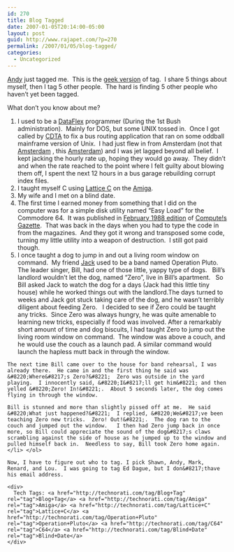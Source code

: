 ```yaml
---
id: 270
title: Blog Tagged
date: 2007-01-05T20:14:00-05:00
layout: post
guid: http://www.rajapet.com/?p=270
permalink: /2007/01/05/blog-tagged/
categories:
  - Uncategorized
---
```

[Andy](http://www.andybeaulieu.com/Home/tabid/67/EntryID/61/Default.aspx) just tagged me.  This is the [geek version](http://www.soloseo.com/blog-tag-tree.html) of tag.  I share 5 things about myself, then I tag 5 other people.  The hard is finding 5 other people who haven&#8217;t yet been tagged.

What don&#8217;t you know about me?

  1. I used to be a [DataFlex](http://www.dataaccess.com/normal.asp?pageid=712) programmer (During the 1st Bush administration).  Mainly for DOS, but some UNIX tossed in.  Once I got called by [CDTA](http://www.cdta.org/) to fix a bus routing application that ran on some oddball mainframe version of Unix.  I had just flew in from Amsterdam (not that [Amsterdam](http://en.wikipedia.org/wiki/Amsterdam_%28NY%29) , this [Amsterdam](http://en.wikipedia.org/wiki/Amsterdam)) and I was jet lagged beyond all belief.  I kept jacking the hourly rate up, hoping they would go away.  They didn&#8217;t and when the rate reached to the point where I felt guilty about blowing them off, I spent the next 12 hours in a bus garage rebuilding corrupt index files.
  2. I taught myself C using [Lattice C](http://www.answers.com/topic/lattice-c) on the [Amiga](http://en.wikipedia.org/wiki/Amiga).
  3. My wife and I met on a blind date.
  4. The first time I earned money from something that I did on the computer was for a simple disk utility named &#8220;Easy Load&#8221; for the Commodore 64.  It was published in <a href="http://www.atarimagazines.com/compute/gazette/" data-wplink-edit="true">February 1988 edition</a> of [Compute!s Gazette](http://www.answers.com/topic/compute-s-gazette).  That was back in the days when you had to type the code in from the magazines.  And they got it wrong and transposed some code, turning my little utility into a weapon of destruction.  I still got paid though.
  5. I once taught a dog to jump in and out a living room window on command.  My friend [Jack](http://www.arctheband.com/) used to be a band named Operation Pluto.  The leader singer, Bill, had one of those little, yappy type of dogs.   Bill&#8217;s landlord wouldn&#8217;t let the dog, named &#8220;Zero&#8221;, live in Bill&#8217;s apartment.   So Bill asked Jack to watch the dog for a days (Jack had this little tiny house) while he worked things out with the landlord.The days turned to weeks and Jack got stuck taking care of the dog, and he wasn&#8217;t terribly diligent about feeding Zero.   I decided to see if Zero could be taught any tricks.  Since Zero was always hungry, he was quite amenable to learning new tricks, especially if food was involved. 
    After a remarkably short amount of time and dog biscuits, I had taught Zero to jump out the living room window on command.  The window was above a couch, and he would use the couch as a launch pad. A similar command would launch the hapless mutt back in through the window.
    
    The next time Bill came over to the house for band rehearsal, I was already there.  He came in and the first thing he said was &#8220;Where&#8217;s Zero?&#8221;  Zero was outside in the yard playing.  I innocently said, &#8220;I&#8217;ll get him&#8221; and then yelled &#8220;Zero! In!&#8221;.  About 5 seconds later, the dog comes flying in through the window.
    
    Bill is stunned and more than slightly pissed off at me.  He said &#8220;What just happened?&#8221;  I replied, &#8220;We&#8217;ve been teaching Zero new tricks.  Zero! Out!&#8221;.  The dog ran to the couch and jumped out the window.   I then had Zero jump back in once more, so Bill could appreciate the sound of the dog&#8217;s claws scrambling against the side of house as he jumped up to the window and pulled himself back in.  Needless to say, Bill took Zero home again.</li> </ol> 
    
    Now, I have to figure out who to tag. I pick Shawn, Andy, Mark, Renard, and Lou.  I was going to tag Ed Dague, but I don&#8217;thave his email address.
    
    <div>
      Tech Tags: <a href="http://technorati.com/tag/Blog+Tag" rel="tag">Blog+Tag</a> <a href="http://technorati.com/tag/Amiga" rel="tag">Amiga</a> <a href="http://technorati.com/tag/Lattice+C" rel="tag">Lattice+C</a> <a href="http://technorati.com/tag/Operation+Pluto" rel="tag">Operation+Pluto</a> <a href="http://technorati.com/tag/C64" rel="tag">C64</a> <a href="http://technorati.com/tag/Blind+Date" rel="tag">Blind+Date</a>
    </div>